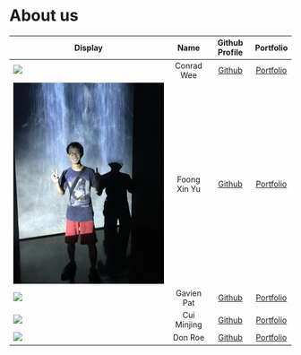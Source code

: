 # About us

Display | Name | Github Profile | Portfolio 
--------|:----:|:--------------:|:---------:
![](https://via.placeholder.com/100.png?text=Photo) | Conrad Wee | [Github](https://github.com/conradwee) | [Portfolio](./team/conradwee.md)
![](./profilePics/FoongXinYu.jpg) | Foong Xin Yu | [Github](https://github.com/Uxinnn) | [Portfolio](./team/foongxinyu.md)
![](https://via.placeholder.com/100.png?text=Photo) | Gavien Pat | [Github](https://github.com/gavienwz) | [Portfolio](./team/gavienpat.md)
![](https://via.placeholder.com/100.png?text=Photo) | Cui Minjing | [Github](https://github.com/Cuiminjing) | [Portfolio](./team/johndoe.md)
![](https://via.placeholder.com/100.png?text=Photo) | Don Roe | [Github](https://github.com/) | [Portfolio](./team/johndoe.md)
